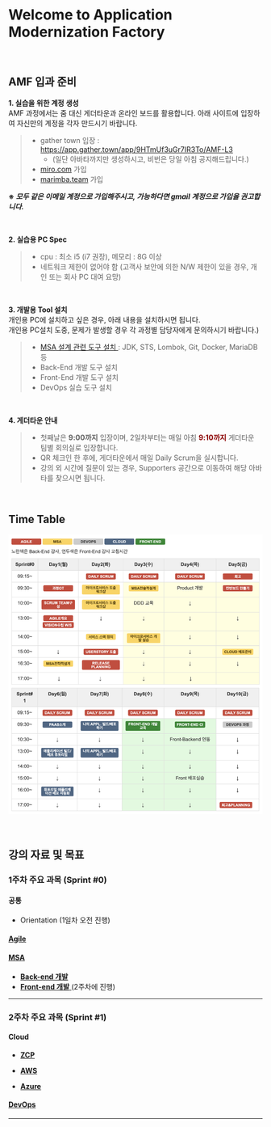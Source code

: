 # Welcome to Application Modernization Factory

<br>

## AMF 입과 준비

**1. 실습을 위한 계정 생성**   
AMF 과정에서는 줌 대신 게더타운과 온라인 보드를 활용합니다.
아래 사이트에 입장하여 자신만의 계정을 각자 만드시기 바랍니다.

> - gather town 입장 : https://app.gather.town/app/9HTmUf3uGr7IR3To/AMF-L3
>   - (일단 아바타까지만 생성하시고, 비번은 당일 아침 공지해드립니다.)
> - [miro.com](https://miro.com/) 가입
> - [marimba.team](https://www.marimba.team/) 가입   

**※ _모두 같은 이메일 계정으로 가입해주시고, 가능하다면 gmail 계정으로 가입을 권고합니다._**   

<br>


**2. 실습용 PC Spec**
>  - cpu : 최소 i5 (i7 권장), 메모리 : 8G 이상
>  - 네트워크 제한이 없어야 함 (고객사 보안에 의한 N/W 제한이 있을 경우, 개인 또는 회사 PC 대여 요망)   

<br> 
   
**3. 개발용 Tool 설치**   
개인용 PC에 설치하고 싶은 경우, 아래 내용을 설치하시면 됩니다.   
개인용 PC설치 도중, 문제가 발생할 경우 각 과정별 담당자에게 문의하시기 바랍니다.)

> - [ MSA 설계 관련 도구 설치 ](./msa/MSA_install.md/) : JDK, STS, Lombok, Git, Docker, MariaDB 등
> - Back-End 개발 도구 설치
> - Front-End 개발 도구 설치
> - DevOps 실습 도구 설치 
   
<br>

**4. 게더타운 안내**
> - 첫째날은 **9:00까지** 입장이며, 2일차부터는 매일 아침  <font color="darkred">**9:10까지**</font> 게더타운 팀별 회의실로 입장합니다.
> - QR 체크인 한 후에, 게더타운에서 매일 Daily Scrum을 실시합니다.
> - 강의 외 시간에 질문이 있는 경우, Supporters 공간으로 이동하여 해당 아바타를 찾으시면 됩니다.

<br>


## Time Table
![](./images/AMF-TimeTable-2022-v1.png)


<br>

## 강의 자료 및 목표

### 1주차 주요 과목 (Sprint #0)

#### 공통
- Orientation (1일차 오전 진행)
  
#### [ Agile ](./agile/about-agile.md/) 

#### [ MSA ](./msa/about-msa.md/) 

- [**Back-end 개발**](https://www.msaschool.io/operation/introduction/related-resource/) 
- [ **Front-end 개발** ](***TBD)(2주차에 진행) 

---
### 2주차 주요 과목 (Sprint #1)

#### Cloud
- [ **ZCP** ](./cloud-zcp/about-zcp.md/) 

- [ **AWS** ](./cloud-aws/about-aws.md/) 

- [ **Azure** ](./cloud-azure/about-azure.md/) 


#### [ DevOps  ](./devops/about-devops.md/) 

***




<EOF>